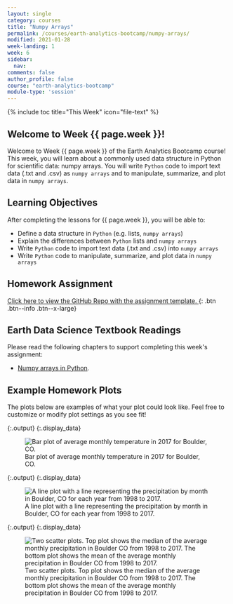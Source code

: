 ```yaml
---
layout: single
category: courses
title: "Numpy Arrays"
permalink: /courses/earth-analytics-bootcamp/numpy-arrays/
modified: 2021-01-28
week-landing: 1
week: 6
sidebar:
  nav:
comments: false
author_profile: false
course: "earth-analytics-bootcamp"
module-type: 'session'
---
```

{% include toc title="This Week" icon="file-text" %}

<div class="notice--info" markdown="1">

## <i class="fa fa-ship" aria-hidden="true"></i> Welcome to Week {{ page.week }}!

Welcome to Week {{ page.week }} of the Earth Analytics Bootcamp course! This week, you will learn about a commonly used data structure in Python for scientific data: numpy arrays. You will write `Python` code to import text data (.txt and .csv) as `numpy arrays` and to manipulate, summarize, and plot data in `numpy arrays`.


## <i class="fa fa-graduation-cap" aria-hidden="true"></i> Learning Objectives

After completing the lessons for {{ page.week }}, you will be able to:

* Define a data structure in `Python` (e.g. lists, `numpy arrays`)
* Explain the differences between `Python` lists and `numpy arrays`
* Write `Python` code to import text data (.txt and .csv) into `numpy arrays`
* Write `Python` code to manipulate, summarize, and plot data in `numpy arrays`


## <i class="fa fa-pencil-square-o" aria-hidden="true"></i> Homework Assignment

<a href="https://github.com/earthlab-education/bootcamp-2020-06-numpy-template" target="_blank"> <i class="fa fa-link" aria-hidden="true"></i> Click here to view the GitHub Repo with the assignment template. </a>{: .btn .btn--info .btn--x-large}


## <i class="fa fa-book"></i> Earth Data Science Textbook Readings

Please read the following chapters to support completing this week's assignment:

* <a href="https://github.com/earthlab-education/bootcamp-2020-06-numpy-template">Numpy arrays in Python</a>.

</div>


## Example Homework Plots

The plots below are examples of what your plot could look like. Feel free to customize or modify plot settings as you see fit! 







{:.output}
{:.display_data}

<figure>

<img src = "{{ site.url }}/images/courses/ea-bootcamp/06-numpy-arrays/2019-08-01-numpy-arrays-landing-page/2019-08-01-numpy-arrays-landing-page_5_0.png" alt = "Bar plot of average monthly temperature in 2017 for Boulder, CO.">
<figcaption>Bar plot of average monthly temperature in 2017 for Boulder, CO.</figcaption>

</figure>






{:.output}
{:.display_data}

<figure>

<img src = "{{ site.url }}/images/courses/ea-bootcamp/06-numpy-arrays/2019-08-01-numpy-arrays-landing-page/2019-08-01-numpy-arrays-landing-page_7_0.png" alt = "A line plot with a line representing the precipitation by month in Boulder, CO for each year from 1998 to 2017.">
<figcaption>A line plot with a line representing the precipitation by month in Boulder, CO for each year from 1998 to 2017.</figcaption>

</figure>





{:.output}
{:.display_data}

<figure>

<img src = "{{ site.url }}/images/courses/ea-bootcamp/06-numpy-arrays/2019-08-01-numpy-arrays-landing-page/2019-08-01-numpy-arrays-landing-page_8_0.png" alt = "Two scatter plots. Top plot shows the median of the average monthly precipitation in Boulder CO from 1998 to 2017. The bottom plot shows the mean of the average monthly precipitation in Boulder CO from 1998 to 2017. ">
<figcaption>Two scatter plots. Top plot shows the median of the average monthly precipitation in Boulder CO from 1998 to 2017. The bottom plot shows the mean of the average monthly precipitation in Boulder CO from 1998 to 2017. </figcaption>

</figure>






